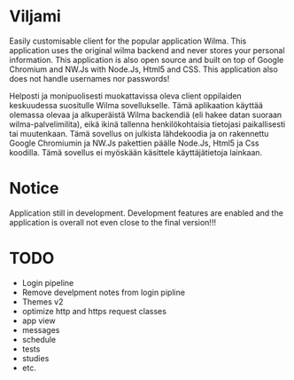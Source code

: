 # Viljami

Easily customisable client for the popular application Wilma. This application uses the original wilma backend and never stores your personal information.
This application is also open source and built on top of Google Chromium and NW.Js with Node.Js, Html5 and CSS.
This application also does not handle usernames nor passwords!

Helposti ja monipuolisesti muokattavissa oleva client oppilaiden keskuudessa suositulle Wilma sovellukselle. Tämä aplikaation käyttää olemassa olevaa ja alkuperäistä Wilma backendiä (eli hakee datan suoraan wilma-palvelimilita), eikä ikinä tallenna henkilökohtaisia tietojasi paikallisesti tai muutenkaan.
Tämä sovellus on julkista lähdekoodia ja on rakennettu Google Chromiumin ja NW.Js pakettien päälle Node.Js, Html5 ja Css koodilla.
Tämä sovellus ei myöskään käsittele käyttäjätietoja lainkaan.

# Notice
Application still in development. Development features are enabled and the application is overall not even close to the final version!!!

# TODO
- Login pipeline
- Remove develpment notes from login pipline
- Themes v2
- optimize http and https request classes
- app view
- messages
- schedule
- tests
- studies
- etc.
